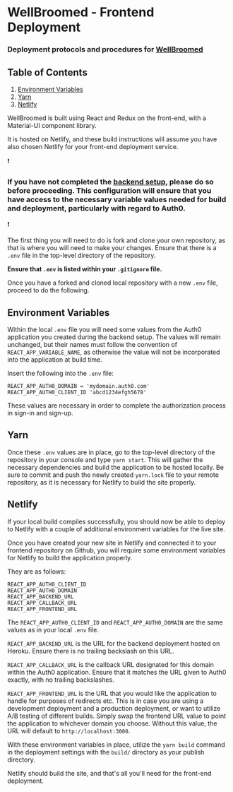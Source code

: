 # WellBroomed - Frontend Deployment

### Deployment protocols and procedures for [WellBroomed](https://www.wellbroomed.com)

## Table of Contents

1. [Environment Variables](#Environment-Variables)
2. [Yarn](#yarn)
3. [Netlify](#Netlify)

WellBroomed is built using React and Redux on the front-end, with a Material-UI component library.

It is hosted on Netlify, and these build instructions will assume you have also chosen Netlify for your front-end deployment service.

:exclamation:
### If you have not completed the [backend setup](https://github.com/well-broomed/backend/blob/deployment-docs/DEPLOYMENT.md), please do so before proceeding. This configuration will ensure that you have access to the necessary variable values needed for build and deployment, particularly with regard to Auth0.
:exclamation:

The first thing you will need to do is fork and clone your own repository, as that is where you will need to make your changes. Ensure that there is a `.env` file in the top-level directory of the repository.

**Ensure that `.env` is listed within your `.gitignore` file.**

Once you have a forked and cloned local repository with a new `.env` file, proceed to do the following.

## Environment Variables

Within the local `.env` file you will need some values from the Auth0 application you created during the backend setup. The values will remain unchanged, but their names must follow the convention of `REACT_APP_VARIABLE_NAME`, as otherwise the value will not be incorporated into the application at build time.

Insert the following into the `.env` file:

```
REACT_APP_AUTH0_DOMAIN = 'mydomain.auth0.com'
REACT_APP_AUTH0_CLIENT_ID 'abcd1234efgh5678'
```

These values are necessary in order to complete the authorization process in sign-in and sign-up.

## Yarn

Once these `.env` values are in place, go to the top-level directory of the repository in your console and type `yarn start`. This will gather the necessary dependencies and build the application to be hosted locally. Be sure to commit and push the newly created `yarn.lock` file to your remote repository, as it is necessary for Netlify to build the site properly.

## Netlify

If your local build compiles successfully, you should now be able to deploy to Netlify with a couple of additional environment variables for the live site.

Once you have created your new site in Netlify and connected it to your frontend repository on Github, you will require some environment variables for Netlify to build the application properly. 

They are as follows:

```
REACT_APP_AUTH0_CLIENT_ID
REACT_APP_AUTH0_DOMAIN
REACT_APP_BACKEND_URL
REACT_APP_CALLBACK_URL
REACT_APP_FRONTEND_URL
```

The `REACT_APP_AUTH0_CLIENT_ID` and `REACT_APP_AUTH0_DOMAIN` are the same values as in your local `.env` file.

`REACT_APP_BACKEND_URL` is the URL for the backend deployment hosted on Heroku. Ensure there is no trailing backslash on this URL.

`REACT_APP_CALLBACK_URL` is the callback URL designated for this domain within the Auth0 application. Ensure that it matches the URL given to Auth0 exactly, with no trailing backslashes.

`REACT_APP_FRONTEND_URL` is the URL that you would like the application to handle for purposes of redirects etc. This is in case you are using a development deployment and a production deployment, or want to utilize A/B testing of different builds. Simply swap the frontend URL value to point the application to whichever domain you choose. Without this value, the URL will default to `http://localhost:3000`.

With these environment variables in place, utilize the `yarn build` command in the deployment settings with the `build/` directory as your publish directory. 

Netlify should build the site, and that's all you'll need for the front-end deployment.